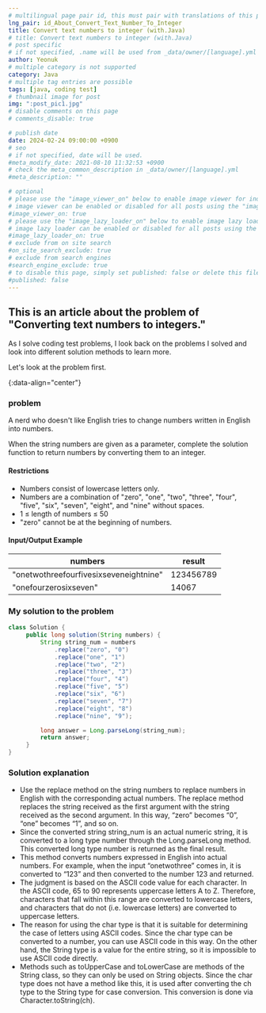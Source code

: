 ```yaml
---
# multilingual page pair id, this must pair with translations of this page. (This name must be unique)
lng_pair: id_About_Convert_Text_Number_To_Integer
title: Convert text numbers to integer (with.Java)
# title: Convert text numbers to integer (with.Java)
# post specific
# if not specified, .name will be used from _data/owner/[language].yml
author: Yeonuk
# multiple category is not supported
category: Java
# multiple tag entries are possible
tags: [java, coding test]
# thumbnail image for post
img: ":post_pic1.jpg"
# disable comments on this page
# comments_disable: true

# publish date
date: 2024-02-24 09:00:00 +0900
# seo
# if not specified, date will be used.
#meta_modify_date: 2021-08-10 11:32:53 +0900
# check the meta_common_description in _data/owner/[language].yml
#meta_description: ""

# optional
# please use the "image_viewer_on" below to enable image viewer for individual pages or posts (_posts/ or [language]/_posts folders).
# image viewer can be enabled or disabled for all posts using the "image_viewer_posts: true" setting in _data/conf/main.yml.
#image_viewer_on: true
# please use the "image_lazy_loader_on" below to enable image lazy loader for individual pages or posts (_posts/ or [language]/_posts folders).
# image lazy loader can be enabled or disabled for all posts using the "image_lazy_loader_posts: true" setting in _data/conf/main.yml.
#image_lazy_loader_on: true
# exclude from on site search
#on_site_search_exclude: true
# exclude from search engines
#search_engine_exclude: true
# to disable this page, simply set published: false or delete this file
#published: false
---
```


<!-- outline-start -->

## This is an article about the problem of "Converting text numbers to integers."

As I solve coding test problems, I look back on the problems I solved and look into different solution methods to learn more.

Let's look at the problem first.

{:data-align="center"}

<!-- outline-end -->

### problem

A nerd who doesn't like English tries to change numbers written in English into numbers.

When the string numbers are given as a parameter, complete the solution function to return numbers by converting them to an integer.

#### Restrictions

- Numbers consist of lowercase letters only.
- Numbers are a combination of "zero", "one", "two", "three", "four", "five", "six", "seven", "eight", and "nine" without spaces.
- 1 ≤ length of numbers ≤ 50
- "zero" cannot be at the beginning of numbers.

#### Input/Output Example

| numbers                                | result    |
| -------------------------------------- | --------- |
| "onetwothreefourfivesixseveneightnine" | 123456789 |
| "onefourzerosixseven"                  | 14067     |

<!-- | start_num | end_num | result |
| --------- | ------- | ------ |
| 10 | 3 | 0 | -->

### My solution to the problem

```java
class Solution {
     public long solution(String numbers) {
         String string_num = numbers
             .replace("zero", "0")
             .replace("one", "1")
             .replace("two", "2")
             .replace("three", "3")
             .replace("four", "4")
             .replace("five", "5")
             .replace("six", "6")
             .replace("seven", "7")
             .replace("eight", "8")
             .replace("nine", "9");

         long answer = Long.parseLong(string_num);
         return answer;
     }
}
```

### Solution explanation

- Use the replace method on the string numbers to replace numbers in English with the corresponding actual numbers. The replace method replaces the string received as the first argument with the string received as the second argument. In this way, “zero” becomes “0”, “one” becomes “1”, and so on.
- Since the converted string string_num is an actual numeric string, it is converted to a long type number through the Long.parseLong method. This converted long type number is returned as the final result.
- This method converts numbers expressed in English into actual numbers. For example, when the input “onetwothree” comes in, it is converted to “123” and then converted to the number 123 and returned.
- The judgment is based on the ASCII code value for each character. In the ASCII code, 65 to 90 represents uppercase letters A to Z. Therefore, characters that fall within this range are converted to lowercase letters, and characters that do not (i.e. lowercase letters) are converted to uppercase letters.
- The reason for using the char type is that it is suitable for determining the case of letters using ASCII codes. Since the char type can be converted to a number, you can use ASCII code in this way. On the other hand, the String type is a value for the entire string, so it is impossible to use ASCII code directly.
- Methods such as toUpperCase and toLowerCase are methods of the String class, so they can only be used on String objects. Since the char type does not have a method like this, it is used after converting the ch type to the String type for case conversion. This conversion is done via Character.toString(ch).
